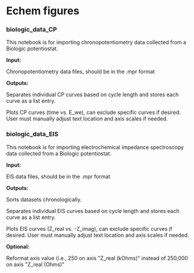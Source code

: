 # Echem figures

### biologic_data_CP

This notebook is for importing chronopotentiometry data collected from a Biologic potentiostat.

**Input:** 

Chronopotentiometry data files, should be in the .mpr format

**Outputs:** 

Separates individual CP curves based on cycle length and stores each curve as a list entry.

Plots CP curves (time vs. E_we), can exclude specific curves if desired. User must manually adjust text location and axis scales if needed.



### biologic_data_EIS

This notebook is for importing electrochemical impedance spectroscopy data collected from a Biologic potentiostat.

**Input:** 

EIS data files, should be in the .mpr format

**Outputs:** 

Sorts datasets chronologically. 

Separates individual EIS curves based on cycle length and stores each curve as a list entry.

Plots EIS curves (Z_real vs. -Z_imag), can exclude specific curves if desired. User must manually adjust text location and axis scales if needed.

**Optional:**

Reformat axis value (i.e., 250 on axis "Z_real (kOhms)" instead of 250,000 on axis "Z_real (Ohms)"

